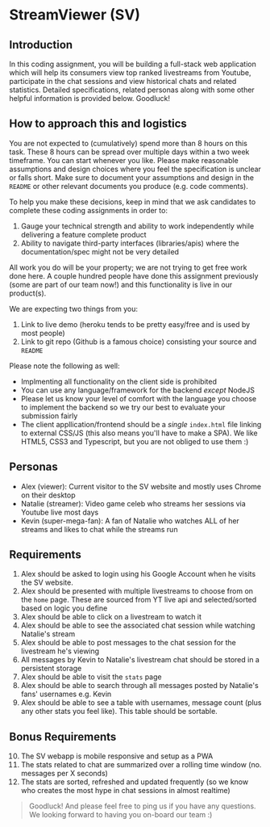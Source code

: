 # StreamViewer (SV)

## Introduction

In this coding assignment, you will be building a full-stack web application which will help its consumers view top ranked livestreams from Youtube, participate in the chat sessions and view historical chats and related statistics. Detailed specifications, related personas along with some other helpful information is provided below. Goodluck!


## How to approach this and logistics

You are not expected to (cumulatively) spend more than 8 hours on this task. These 8 hours can be spread over multiple days within a two week timeframe. You can start whenever you like. Please make reasonable assumptions and design choices where you feel the specification is unclear or falls short. Make sure to document your assumptions and design in the `README` or other relevant documents you produce (e.g. code comments).

To help you make these decisions, keep in mind that we ask candidates to complete these coding assignments in order to:

1. Gauge your technical strength and ability to work independently while delivering a feature complete product
2. Ability to navigate third-party interfaces (libraries/apis) where the documentation/spec might not be very detailed

All work you do will be your property; we are not trying to get free work done here. A couple hundred people have done this assignment previously (some are part of our team now!) and this functionality is live in our product(s).

We are expecting two things from you:
1. Link to live demo (heroku tends to be pretty easy/free and is used by most people)
2. Link to git repo (Github is a famous choice) consisting your source and `README`

Please note the following as well:
- Implmenting all functionality on the client side is prohibited
- You can use any language/framework for the backend _except_ NodeJS
- Please let us know your level of comfort with the language you choose to implement the backend so we try our best to evaluate your submission fairly
- The client appllication/frontend should be a _single_ `index.html` file linking to external CSS/JS (this also means you'll have to make a SPA). We like HTML5, CSS3 and Typescript, but you are not obliged to use them :)

## Personas
* Alex (viewer): Current visitor to the SV website and mostly uses Chrome on their desktop
* Natalie (streamer): Video game celeb who streams her sessions via Youtube live most days
* Kevin (super-mega-fan): A fan of Natalie who watches ALL of her streams and likes to chat while the streams run

## Requirements

1. Alex should be asked to login using his Google Account when he visits the SV website.
2. Alex should be presented with multiple livestreams to choose from on the `home` page. These are sourced from YT live api and selected/sorted based on logic you define
3. Alex should be able to click on a livestream to watch it
4. Alex should be able to see the associated chat session while watching Natalie's stream
5. Alex should be able to post messages to the chat session for the livestream he's viewing
6. All messages by Kevin to Natalie's livestream chat should be stored in a persistent storage
7. Alex should be able to visit the `stats` page
8. Alex should be able to search through all messages posted by Natalie's fans' usernames e.g. Kevin
9. Alex should be able to see a table with usernames, message count (plus any other stats you feel like). This table should be sortable.

## Bonus Requirements

10. The SV webapp is mobile responsive and setup as a PWA
11. The stats related to chat are summarized over a rolling time window (no. messages per X seconds)
12. The stats are sorted, refreshed and updated frequently (so we know who creates the most hype in chat sessions in almost realtime)


> Goodluck! And please feel free to ping us if you have any questions. We looking forward to having you on-board our team :)